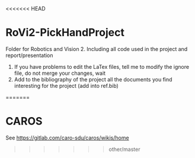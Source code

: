 <<<<<<< HEAD
# RoVi2-PickHandProject
Folder for Robotics and Vision 2. Including all code used in the project and report/presentation


1. If you have problems to edit the LaTex files, tell me to modify the ignore file, do not merge your changes, wait
2. Add to the bibliography of the project all the documents you find interesting for the project (add into ref.bib)

=======
# CAROS #
See https://gitlab.com/caro-sdu/caros/wikis/home
>>>>>>> other/master
